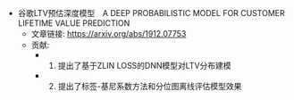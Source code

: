 <!--
 * @Author: AlexZ33 775136985@qq.com
 * @Date: 2022-08-01 14:55:37
 * @LastEditors: AlexZ33 775136985@qq.com
 * @LastEditTime: 2022-08-01 15:53:35
 * @FilePath: /growth-hacker/论文/paper_list.md
 * @Description: 这是默认设置,请设置`customMade`, 打开koroFileHeader查看配置 进行设置: https://github.com/OBKoro1/koro1FileHeader/wiki/%E9%85%8D%E7%BD%AE
-->

- 谷歌LTV预估深度模型　A DEEP PROBABILISTIC MODEL FOR CUSTOMER LIFETIME VALUE PREDICTION
  - 文章链接: https://arxiv.org/abs/1912.07753  
  - 贡献:
    - 1. 提出了基于ZLIN LOSS的DNN模型对LTV分布建模
    - 2. 提出了标签-基尼系数方法和分位图离线评估模型效果
